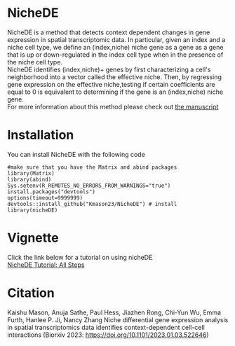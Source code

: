 # NicheDE
NicheDE is a method that detects context dependent changes in gene expression in spatial transcriptomic data.
In particular, given an index and a niche cell type, we define an (index,niche) niche gene as a gene as a gene that is up or down-regulated in 
the index cell type when in the presence of the niche cell type.\
NicheDE identifies (index,niche)+ genes by first characterizing a cell's neighborhood into a vector called the effective niche. 
Then, by regressing gene expression on the effective niche,testing if certain coefficients are equal to 0 is equivalent to 
determining if the gene is an (index,niche) niche gene. \
For more information about this method please check out [the manuscript](https://www.biorxiv.org/content/10.1101/2023.01.03.522646v1?rss=1)

# Installation
You can install NicheDE with the following code
```
#make sure that you have the Matrix and abind packages 
library(Matrix)
library(abind)
Sys.setenv(R_REMOTES_NO_ERRORS_FROM_WARNINGS="true")
install.packages("devtools")
options(timeout=9999999)
devtools::install_github("Kmason23/NicheDE") # install
library(nicheDE)
```
# Vignette
Click the link below for a tutorial on using nicheDE\
[NicheDE Tutorial: All Steps](https://kmason23.github.io/NicheDE/articles/Tutorial.html)

# Citation
Kaishu Mason, Anuja Sathe, Paul Hess, Jiazhen Rong, Chi-Yun Wu, Emma Furth, Hanlee P. Ji, Nancy Zhang Niche differential gene expression analysis in spatial transcriptomics data identifies context-dependent cell-cell interactions (Biorxiv 2023:  https://doi.org/10.1101/2023.01.03.522646)
